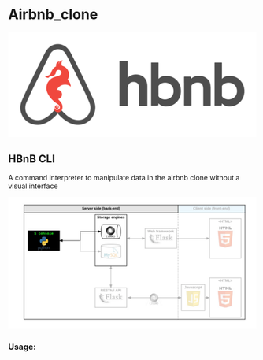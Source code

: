 # Airbnb_clone

![hbnb](./assets/hbnb.png)

## HBnB CLI
A command interpreter to manipulate data in the airbnb clone without a visual interface

![hbnb cli](./assets/815046647d23428a14ca.png)

### Usage:

